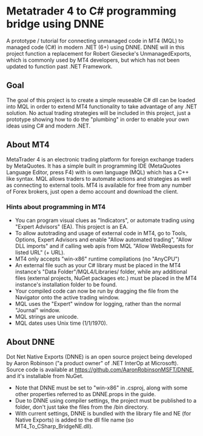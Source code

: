 # Metatrader 4 to C# programming bridge using DNNE
A prototype / tutorial for connecting unmanaged code in MT4 (MQL) to managed code (C#) in modern .NET (6+) using DNNE. DNNE will in this project function a replacement for Robert Giesecke's UnmanagedExports, which is commonly used by MT4 developers, but which has not been updated to function past .NET Framework.

## Goal
The goal of this project is to create a simple reuseable C# dll can be loaded into MQL in order to extend MT4 functionality to take advantage of any .NET solution. No actual trading strategies will be included in this project, just a prototype showing how to do the "plumbing" in order to enable your own ideas using C# and modern .NET.

## About MT4
MetaTrader 4 is an electronic trading platform for foreign exchange traders by MetaQuotes. It has a simple built in programming IDE (MetaQuotes Language Editor, press F4) with is own language (MQL) which has a C++ like syntax. MQL allows traders to automate actions and strategies as well as connecting to external tools. MT4 is available for free from any number of Forex brokers, just open a demo account and download the client.

### Hints about programming in MT4
* You can program visual clues as "Indicators", or automate trading using "Expert Advisors" (EA). This project is an EA.
* To allow autotrading and usage of external code in MT4, go to Tools, Options, Expert Advisors and enable "Allow automated trading", "Allow DLL imports" and if calling web apis from MQL "Allow WebRequests for listed URL" (+ URL).
* MT4 only accepts "win-x86" runtime compilations (no "AnyCPU")
* An external file such as your C# library must be placed in the MT4 instance's "Data Folder"/MQL4/Libraries/ folder, while any additional files (external projects, NuGet packages etc.) must be placed in the MT4 instance's installation folder to be found.
* Your compiled code can now be run by dragging the file from the Navigator onto the active trading window.
* MQL uses the "Expert" window for logging, rather than the normal "Journal" window.
* MQL strings are unicode.
* MQL dates uses Unix time (1/1/1970).

## About DNNE
Dot Net Native Exports (DNNE) is an open source project being developed by Aaron Robinson ("a product owner" of .NET InterOp at Microsoft). 
Source code is available at https://github.com/AaronRobinsonMSFT/DNNE, and it's installable from NuGet.
* Note that DNNE must be set to "win-x86" in .csproj, along with some other properties referred to as DNNE.props in the guide.
* Due to DNNE using compiler settings, the project must be published to a folder, don't just take the files from the /bin directory.
* With current settings, DNNE is bundled with the library file and NE (for Native Exports) is added to the dll file name (so MT4_To_CSharp_BridgeNE.dll).